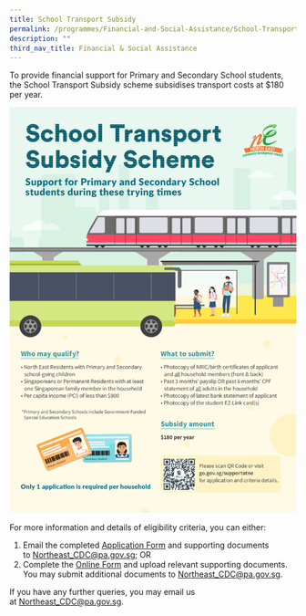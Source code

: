 ```yaml
---
title: School Transport Subsidy
permalink: /programmes/Financial-and-Social-Assistance/School-Transport-Subsidy
description: ""
third_nav_title: Financial & Social Assistance
---
```

To provide financial support for Primary and Secondary School students, the School Transport Subsidy scheme subsidises transport costs at $180 per year.

![](/images/School%20Transport%20Subsidy%20Infographic.jpg)

For more information and details of eligibility criteria, you can either:

1.  Email the completed [Application Form](https://pa-cdcne-staging.netlify.app/files/North%20East%20CDC%20-%20Assistance%20Schemes%20Application%20Form%20(as%20of%2014%20Feb%202022).pdf) and supporting documents to [Northeast\_CDC@pa.gov.sg](mailto:Northeast_CDC@pa.gov.sg); OR
2.  Complete the [Online Form](https://form.gov.sg/#!/5e994b5f5dad670011b1d2ed) and upload relevant supporting documents. You may submit additional documents to [Northeast\_CDC@pa.gov.sg](mailto:Northeast_CDC@pa.gov.sg).

If you have any further queries, you may email us at [Northeast\_CDC@pa.gov.sg](mailto:Northeast_CDC@pa.gov.sg).
